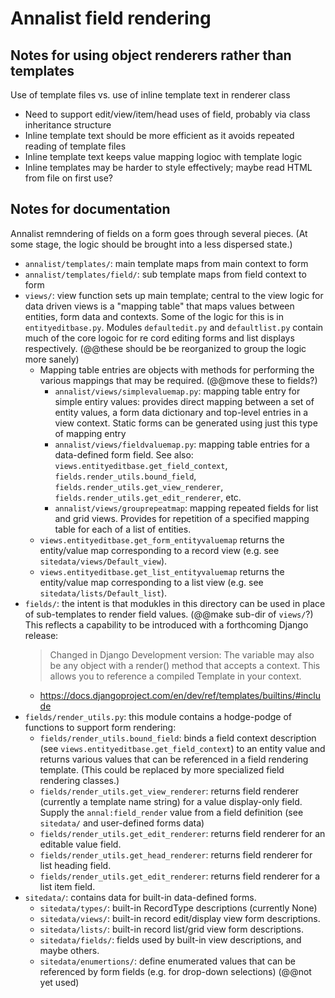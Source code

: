 # Annalist field rendering

## Notes for using object renderers rather than templates

Use of template files vs. use of inline template text in renderer class

- Need to support edit/view/item/head uses of field, probably via class inheritance structure
- Inline template text should be more efficient as it avoids repeated reading of template files
- Inline template text keeps value mapping logioc with template logic
- Inline templates may be harder to style effectively; maybe read HTML from file on first use?


## Notes for documentation

Annalist remndering of fields on a form goes through several pieces.  (At some stage, the logic should be brought into a less dispersed state.)

* `annalist/templates/`:  main template maps from main context to form
* `annalist/templates/field/`:  sub template maps from field context to form
* `views/`: view function sets up main template;  central to the view logic for data driven views is a "mapping table" that maps values between entities, form data and contexts.  Some of the logic for this is in `entityeditbase.py`.  Modules `defaultedit.py` and `defaultlist.py` contain much of the core logoic for re cord editing forms and list displays respectively. (@@these should be be reorganized to group the logic more sanely)
    * Mapping table entries are objects with methods for performing the various mappings that may be required. (@@move these to fields?)
        * `annalist/views/simplevaluemap.py`: mapping table entry for simple entiry values:  provides direct mapping between a set of entity values, a form data dictionary and top-level entries in a view context.  Static forms can be generated using just this type of mapping entry
        * `annalist/views/fieldvaluemap.py`: mapping table entries for a data-defined form field.  See also: `views.entityeditbase.get_field_context`, `fields.render_utils.bound_field`, `fields.render_utils.get_view_renderer`, `fields.render_utils.get_edit_renderer`, etc.
        * `annalist/views/grouprepeatmap`: mapping repeated fields for list and grid views.  Provides for repetition of a specified mapping table for each of a list of entities.
    * `views.entityeditbase.get_form_entityvaluemap` returns the entity/value map corresponding to a record view (e.g. see `sitedata/views/Default_view`).
    * `views.entityeditbase.get_list_entityvaluemap` returns the entity/value map corresponding to a list view (e.g. see `sitedata/lists/Default_list`).
* `fields/`: the intent is that modukles in this directory can be used in place of sub-templates to render field values.  (@@make sub-dir of `views/`?)  This reflects a capability to be introduced with a forthcoming Django release:
    > Changed in Django Development version: The variable may also be any object with a render() method that accepts a context. This allows you to reference a compiled Template in your context. 
    - https://docs.djangoproject.com/en/dev/ref/templates/builtins/#include
* `fields/render_utils.py`: this module contains a hodge-podge of functions to support form rendering:
    * `fields/render_utils.bound_field`: binds a field context description (see `views.entityeditbase.get_field_context`) to an entity value and returns various values that can be referenced in a field rendering template.  (This could be replaced by more specialized field rendering classes.)
    * `fields/render_utils.get_view_renderer`: returns field renderer (currently a template name string) for a value display-only field.  Supply the `annal:field_render` value from a field definition (see `sitedata/` and user-defined forms data)
    * `fields/render_utils.get_edit_renderer`: returns field renderer for an editable value field.
    * `fields/render_utils.get_head_renderer`: returns field renderer for list heading field.
    * `fields/render_utils.get_edit_renderer`: returns field renderer for a list item field.
* `sitedata/`: contains data for built-in data-defined forms.
    * `sitedata/types/`: built-in RecordType descriptions (currently None)
    * `sitedata/views/`: built-in record edit/display view form descriptions.
    * `sitedata/lists/`: built-in record list/grid view form descriptions.
    * `sitedata/fields/`: fields used by built-in view descriptions, and maybe others.
    * `sitedata/enumertions/`: define enumerated values that can be referenced by form fields (e.g. for drop-down selections) (@@not yet used)

